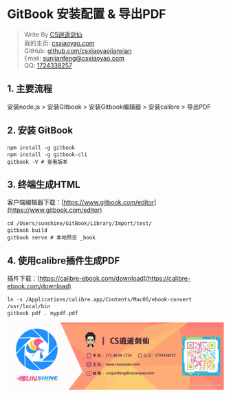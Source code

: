 # GitBook 安装配置 & 导出PDF
> Write By [CS逍遥剑仙](http://home.ustc.edu.cn/~cssjf/)   
> 我的主页: [csxiaoyao.com](https://csxiaoyao.com)   
> GitHub: [github.com/csxiaoyaojianxian](https://github.com/csxiaoyaojianxian)   
> Email: [sunjianfeng@csxiaoyao.com](mailto:sunjianfeng@csxiaoyao.com)  
> QQ: [1724338257](http://wpa.qq.com/msgrd?uin=1724338257&site=qq&menu=yes)

## 1. 主要流程 

安装node.js > 安装Gitbook > 安装Gitbook编辑器 > 安装calibre > 导出PDF

## 2. 安装 GitBook

```shell
npm install -g gitbook
npm install -g gitbook-cli
gitbook -V # 查看版本
```

## 3. 终端生成HTML
客户端编辑器下载：[https://www.gitbook.com/editor](https://www.gitbook.com/editor)
```Shell
cd /Users/sunshine/GitBook/Library/Import/test/
gitbook build
gitbook serve # 本地预览 _book
```

## 4. 使用calibre插件生成PDF
插件下载：[https://calibre-ebook.com/download](https://calibre-ebook.com/download)
```shell
ln -s /Applications/calibre.app/Contents/MacOS/ebook-convert /usr/local/bin
gitbook pdf . mypdf.pdf
```

![sign](https://raw.githubusercontent.com/csxiaoyaojianxian/ImageHosting/master/img/sign.jpg)